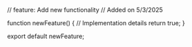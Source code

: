 // feature: Add new functionality
// Added on 5/3/2025

function newFeature() {
  // Implementation details
  return true;
}

export default newFeature;